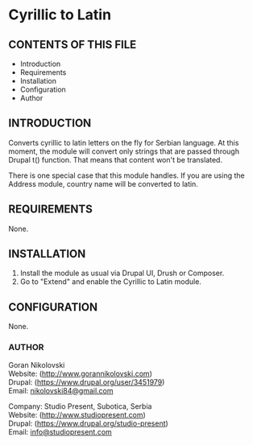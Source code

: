 # Cyrillic to Latin

## CONTENTS OF THIS FILE

  * Introduction
  * Requirements
  * Installation
  * Configuration
  * Author

## INTRODUCTION

Converts cyrillic to latin letters on the fly for Serbian language. At this 
moment, the module will convert only strings that are passed through Drupal t() 
function. That means that content won't be translated.

There is one special case that this module handles. If you are using the Address 
module, country name will be converted to latin.

## REQUIREMENTS

None.

## INSTALLATION

1. Install the module as usual via Drupal UI, Drush or Composer.
2. Go to "Extend" and enable the Cyrillic to Latin module.

## CONFIGURATION

None.

### AUTHOR

Goran Nikolovski  
Website: (http://www.gorannikolovski.com)  
Drupal: (https://www.drupal.org/user/3451979)  
Email: nikolovski84@gmail.com  

Company: Studio Present, Subotica, Serbia  
Website: (http://www.studiopresent.com)  
Drupal: (https://www.drupal.org/studio-present)  
Email: info@studiopresent.com  
